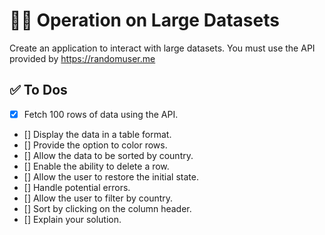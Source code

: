 👨‍🏭 Operation on Large Datasets
===========================

Create an application to interact with large datasets. You must use the API provided by https://randomuser.me

✅ To Dos
-------------

- [x] Fetch 100 rows of data using the API.
- [] Display the data in a table format.
- [] Provide the option to color rows.
- [] Allow the data to be sorted by country.
- [] Enable the ability to delete a row.
- [] Allow the user to restore the initial state.
- [] Handle potential errors.
- [] Allow the user to filter by country.
- [] Sort by clicking on the column header.
- [] Explain your solution.
